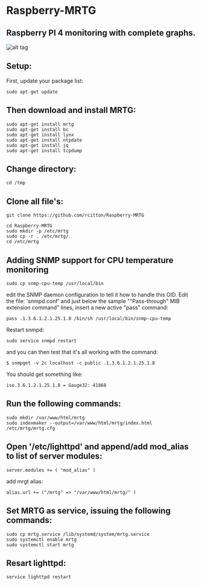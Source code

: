 # Raspberry-MRTG
Raspberry PI 4 monitoring with complete graphs.
---------------------------------
![alt tag](https://github.com/rcitton/Raspberry-MRTG/blob/master/Printscreen.png)

Setup:
------
First, update your package list:
```
sudo apt-get update
```
Then download and install MRTG:
-------------------------------
```
sudo apt-get install mrtg
sudo apt-get install bc
sudo apt-get install lynx
sudo apt-get install ntpdate
sudo apt-get install jq
sudo apt-get install tcpdump
```
Change directory:
-----------------
```
cd /tmp
```
Clone all file's:
-----------------
```
git clone https://github.com/rcitton/Raspberry-MRTG
```

```
cd Raspberry-MRTG
sudo mkdir -p /etc/mrtg
sudo cp -r . /etc/mrtg/.
cd /etc/mrtg
```

Adding SNMP support for CPU temperature monitoring
---------------------------
```
sudo cp snmp-cpu-temp /usr/local/bin
```
edit the SNMP daemon configuration to tell it how to handle this OID.  Edit the file: 'snmpd.conf' and just below the sample ""Pass-through" MIB extension command"  lines, insert a new active "pass" command:
```
pass .1.3.6.1.2.1.25.1.8 /bin/sh /usr/local/bin/snmp-cpu-temp
```
Restart snmpd:
```
sudo service snmpd restart
```
and you can then test that it's all working with the command:
```
$ snmpget -v 2c localhost -c public .1.3.6.1.2.1.25.1.8
```
You should get something like:
```
iso.3.6.1.2.1.25.1.8 = Gauge32: 41868
```

Run the following commands:
---------------------------
```
sudo mkdir /var/www/html/mrtg
sudo indexmaker --output=/var/www/html/mrtg/index.html /etc/mrtg/mrtg.cfg
```
Open '/etc/lighttpd' and append/add mod_alias to list of server modules:
-----------------------------------------------------------------------------------------------------------------
```
server.modules += ( "mod_alias" )
```
add mrgt alias:
```
alias.url += ("/mrtg" => "/var/www/html/mrtg/" )
```
Set MRTG as service, issuing the following commands:
---------------------------
```
sudo cp mrtg.service /lib/systemd/system/mrtg.service
sudo systemctl enable mrtg
sudo systemctl start mrtg
```
Resart lighttpd:
---------------------------
```
service lighttpd restart
```
